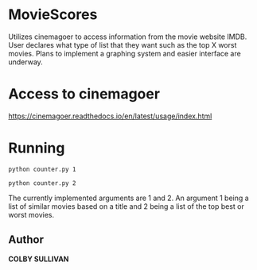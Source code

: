# MovieScores

Utilizes cinemagoer to access information from the movie website IMDB. User declares what type of list that they want such as the top X worst movies. Plans to implement a graphing system and easier interface are underway.

# Access to cinemagoer

https://cinemagoer.readthedocs.io/en/latest/usage/index.html

# Running

```
python counter.py 1
```
```
python counter.py 2
```

The currently implemented arguments are 1 and 2. 
An argument 1 being a list of similar movies based on a title and 2 being a list of the top best or worst movies.

## Author

**COLBY SULLIVAN**
